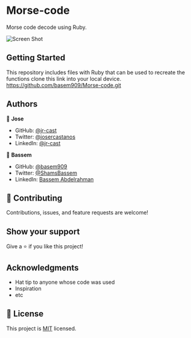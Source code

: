 # Morse-code
Morse code decode using Ruby.


![Screen Shot](https://user-images.githubusercontent.com/92399469/180282639-9e220236-26ad-4619-9ffb-ee2a47635af3.png)

## Getting Started

This repository includes files with Ruby that can be used to recreate the functions
clone this link into your local device.
https://github.com/basem909/Morse-code.git



## Authors

👤 **Jose**

- GitHub: [@jr-cast](https://github.com/jr-cast)
- Twitter: [@josercastanos](https://twitter.com/josercastanos)
- LinkedIn: [@jr-cast](https://linkedin.com/in/jr-cast)

👤 **Bassem**

- GitHub: [@basem909](https://github.com/basem909)
- Twitter: [@ShamsBassem](https://twitter.com/ShamsBassem)
- LinkedIn: [Bassem Abdelrahman](https://www.linkedin.com/in/bassem-shams-126a29134/) 

## 🤝 Contributing

Contributions, issues, and feature requests are welcome!


## Show your support

Give a ⭐️ if you like this project!

## Acknowledgments

- Hat tip to anyone whose code was used
- Inspiration
- etc

## 📝 License

This project is [MIT](./MIT.md) licensed.